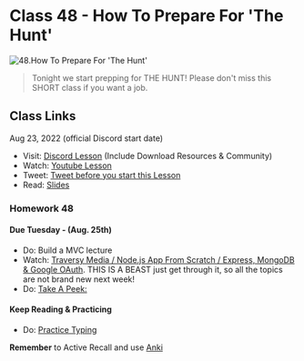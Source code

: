 # Class 48 - How To Prepare For 'The Hunt'

![48.How To Prepare For 'The Hunt'](https://cdn.hashnode.com/res/hashnode/image/upload/v1676725202787/5A519yJay.png?auto=compress)

> Tonight we start prepping for THE HUNT! Please don't miss this SHORT class if you want a job.

## Class Links

Aug 23, 2022 (official Discord start date)

- Visit: [Discord Lesson](https://discord.com/channels/735923219315425401/738891289071714388/1011750764605095936) (Include Download Resources & Community)
- Watch: [Youtube Lesson](https://youtu.be/2ObpRuvmT48)
- Tweet: [Tweet before you start this Lesson](https://twitter.com/leonnoel/status/1562190629513228288)
- Read: [Slides](https://slides.com/leonnoel/100devs2-the-hunt)

### Homework 48

#### Due Tuesday - (Aug. 25th)

- Do: Build a MVC lecture
- Watch: [Traversy Media / Node.js App From Scratch / Express, MongoDB & Google OAuth](https://youtu.be/SBvmnHTQIPY). THIS IS A BEAST just get through it, so all the topics are not brand new next week!
- Do: [Take A Peek:](https://github.com/100devs/todo-mvc-auth-local)

#### Keep Reading & Practicing

- Do: [Practice Typing](https://www.keybr.com/)

**Remember** to Active Recall and use [Anki](https://apps.ankiweb.net/)
